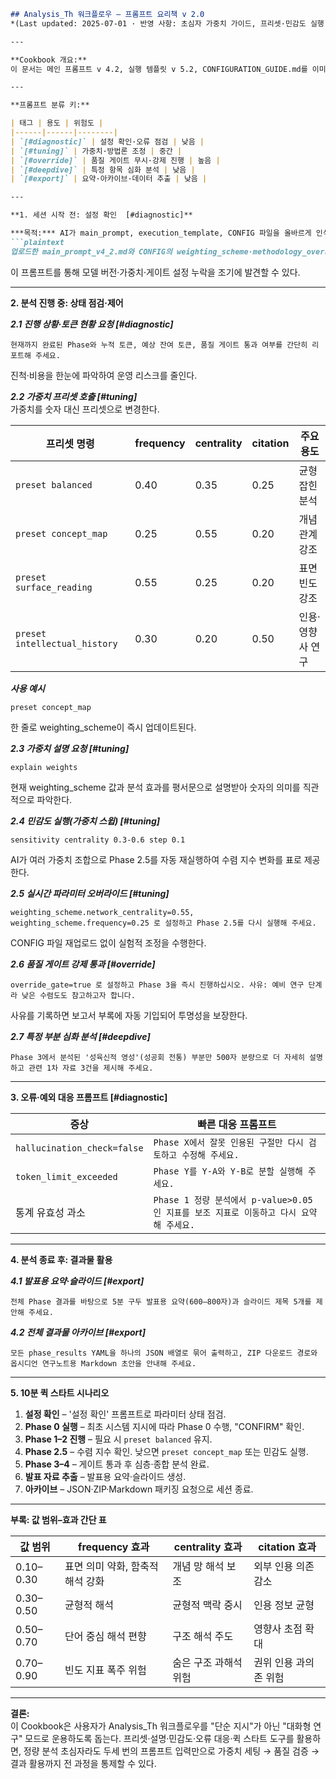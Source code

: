 ```markdown
## Analysis_Th 워크플로우 — 프롬프트 요리책 v 2.0  
*(Last updated: 2025-07-01 · 반영 사항: 초심자 가중치 가이드, 프리셋·민감도 실행, 오류 대응, 10분 퀵 스타트)*  

---

**Cookbook 개요:**  
이 문서는 메인 프롬프트 v 4.2, 실행 템플릿 v 5.2, CONFIGURATION_GUIDE.md를 이미 업로드한 사용자가 웹 UI 대화창에서 Analysis_Th 워크플로우를 능동적으로 조정할 때 활용하는 "보조 프롬프트 모음집"이다. 각 프롬프트는 빈번도·위험도 태그를 달아 빠르게 찾을 수 있게 하였고, 초심자가 어렵게 느끼는 가중치·게이트·오류 처리 과정을 최소한의 입력으로 해결할 수 있도록 설계하였다.

---

**프롬프트 분류 키:**

| 태그 | 용도 | 위험도 |
|------|------|--------|
| `[#diagnostic]` | 설정 확인·오류 점검 | 낮음 |
| `[#tuning]` | 가중치·방법론 조정 | 중간 |
| `[#override]` | 품질 게이트 무시·강제 진행 | 높음 |
| `[#deepdive]` | 특정 항목 심화 분석 | 낮음 |
| `[#export]` | 요약·아카이브·데이터 추출 | 낮음 |

---

**1. 세션 시작 전: 설정 확인  [#diagnostic]**

***목적:*** AI가 main_prompt, execution_template, CONFIG 파일을 올바르게 인식했는지 초기 검증을 수행한다.  
```plaintext
업로드한 main_prompt_v4_2.md와 CONFIG의 weighting_scheme·methodology_override 값을 모두 로드했는지 확인하고, 현재 세션 파라미터 상태를 표 형식으로 요약해 주세요.
```

이 프롬프트를 통해 모델 버전·가중치·게이트 설정 누락을 조기에 발견할 수 있다.

---

**2. 분석 진행 중: 상태 점검·제어**

***2.1 진행 상황·토큰 현황 요청  [#diagnostic]***  

```plaintext
현재까지 완료된 Phase와 누적 토큰, 예상 잔여 토큰, 품질 게이트 통과 여부를 간단히 리포트해 주세요.
```

진척·비용을 한눈에 파악하여 운영 리스크를 줄인다.

***2.2 가중치 프리셋 호출  [#tuning]***  
가중치를 숫자 대신 프리셋으로 변경한다.  

| 프리셋 명령 | frequency | centrality | citation | 주요 용도 |
|-------------|-----------|------------|----------|-----------|
| `preset balanced` | 0.40 | 0.35 | 0.25 | 균형 잡힌 분석 |
| `preset concept_map` | 0.25 | 0.55 | 0.20 | 개념 관계 강조 |
| `preset surface_reading` | 0.55 | 0.25 | 0.20 | 표면 빈도 강조 |
| `preset intellectual_history` | 0.30 | 0.20 | 0.50 | 인용·영향사 연구 |

***사용 예시***  

```plaintext
preset concept_map
```

한 줄로 weighting_scheme이 즉시 업데이트된다.

***2.3 가중치 설명 요청  [#tuning]***  

```plaintext
explain weights
```

현재 weighting_scheme 값과 분석 효과를 평서문으로 설명받아 숫자의 의미를 직관적으로 파악한다.

***2.4 민감도 실행(가중치 스윕)  [#tuning]***  

```plaintext
sensitivity centrality 0.3-0.6 step 0.1
```

AI가 여러 가중치 조합으로 Phase 2.5를 자동 재실행하여 수렴 지수 변화를 표로 제공한다.

***2.5 실시간 파라미터 오버라이드  [#tuning]***  

```plaintext
weighting_scheme.network_centrality=0.55, weighting_scheme.frequency=0.25 로 설정하고 Phase 2.5를 다시 실행해 주세요.
```

CONFIG 파일 재업로드 없이 실험적 조정을 수행한다.

***2.6 품질 게이트 강제 통과  [#override]***  

```plaintext
override_gate=true 로 설정하고 Phase 3을 즉시 진행하십시오. 사유: 예비 연구 단계라 낮은 수렴도도 참고하고자 합니다.
```

사유를 기록하면 보고서 부록에 자동 기입되어 투명성을 보장한다.

***2.7 특정 부분 심화 분석  [#deepdive]***  

```plaintext
Phase 3에서 분석된 '성육신적 영성'(성공회 전통) 부분만 500자 분량으로 더 자세히 설명하고 관련 1차 자료 3건을 제시해 주세요.
```

---

**3. 오류·예외 대응 프롬프트  [#diagnostic]**

| 증상 | 빠른 대응 프롬프트 |
|------|-------------------|
| `hallucination_check=false` | ```Phase X에서 잘못 인용된 구절만 다시 검토하고 수정해 주세요.``` |
| `token_limit_exceeded` | ```Phase Y를 Y-A와 Y-B로 분할 실행해 주세요.``` |
| 통계 유효성 과소 | ```Phase 1 정량 분석에서 p-value>0.05인 지표를 보조 지표로 이동하고 다시 요약해 주세요.``` |

---

**4. 분석 종료 후: 결과물 활용**

***4.1 발표용 요약·슬라이드  [#export]***  

```plaintext
전체 Phase 결과를 바탕으로 5분 구두 발표용 요약(600–800자)과 슬라이드 제목 5개를 제안해 주세요.
```

***4.2 전체 결과물 아카이브  [#export]***  

```plaintext
모든 phase_results YAML을 하나의 JSON 배열로 묶어 출력하고, ZIP 다운로드 경로와 옵시디언 연구노트용 Markdown 초안을 안내해 주세요.
```

---

**5. 10분 퀵 스타트 시나리오**

1. **설정 확인** – '설정 확인' 프롬프트로 파라미터 상태 점검.  
2. **Phase 0 실행** – 최초 시스템 지시에 따라 Phase 0 수행, "CONFIRM" 확인.  
3. **Phase 1–2 진행** – 필요 시 `preset balanced` 유지.  
4. **Phase 2.5** – 수렴 지수 확인. 낮으면 `preset concept_map` 또는 민감도 실행.  
5. **Phase 3–4** – 게이트 통과 후 심층·종합 분석 완료.  
6. **발표 자료 추출** – 발표용 요약·슬라이드 생성.  
7. **아카이브** – JSON·ZIP·Markdown 패키징 요청으로 세션 종료.

---

**부록: 값 범위–효과 간단 표**

| 값 범위 | frequency 효과 | centrality 효과 | citation 효과 |
|---------|---------------|----------------|---------------|
| 0.10–0.30 | 표면 의미 약화, 함축적 해석 강화 | 개념 망 해석 보조 | 외부 인용 의존 감소 |
| 0.30–0.50 | 균형적 해석 | 균형적 맥락 중시 | 인용 정보 균형 |
| 0.50–0.70 | 단어 중심 해석 편향 | 구조 해석 주도 | 영향사 초점 확대 |
| 0.70–0.90 | 빈도 지표 폭주 위험 | 숨은 구조 과해석 위험 | 권위 인용 과의존 위험 |

---

**결론:**  
이 Cookbook은 사용자가 Analysis_Th 워크플로우를 "단순 지시"가 아닌 "대화형 연구" 모드로 운용하도록 돕는다. 프리셋·설명·민감도·오류 대응·퀵 스타트 도구를 활용하면, 정량 분석 초심자라도 두세 번의 프롬프트 입력만으로 가중치 세팅 → 품질 검증 → 결과 활용까지 전 과정을 통제할 수 있다.  

```
